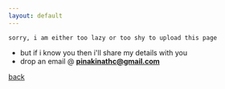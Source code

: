 ```yaml
---
layout: default
---
```


`sorry, i am either too lazy or too shy to upload this page`

* but if i know you then i'll share my details with you
* drop an email @ **pinakinathc@gmail.com**

[back](./)